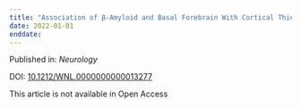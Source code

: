 ```yaml
---
title: "Association of β-Amyloid and Basal Forebrain With Cortical Thickness and Cognition in Alzheimer and Lewy Body Disease Spectra."
date: 2022-01-01
enddate:
---
```


Published in: *Neurology*

DOI: [10.1212/WNL.0000000000013277](https://doi.org/10.1212/WNL.0000000000013277)

This article is not available in Open Access


